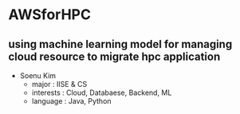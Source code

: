 # AWSforHPC

## using machine learning model for managing cloud resource to migrate hpc application

- Soenu Kim
  - major : IISE & CS
  - interests : Cloud, Databaese, Backend, ML
  - language : Java, Python

